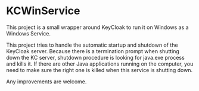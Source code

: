 # KCWinService

This project is a small wrapper around KeyCloak to run it on Windows as a Windows Service. 

This project tries to handle the automatic startup and shutdown of the KeyCloak server. Because 
there is a termination prompt when shutting down the KC server, shutdown procedure is looking for 
java.exe process and kills it. If there are other Java applications running on the computer, you 
need to make sure the right one is killed when this service is shutting down.

Any improvements are welcome.

